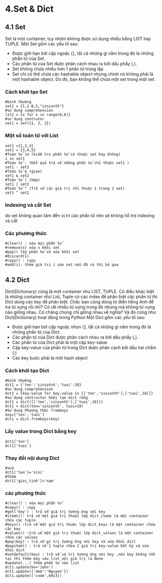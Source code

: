 # 4.Set & Dict
## 4.1 Set
Set là một container, tuy nhiên không được sử dụng nhiều bằng LIST hay TUPLE.
Một Set gồm các yếu tố sau:
* Được giới hạn bởi cặp ngoặc {}, tất cả những gì nằm trong đó là những phần tử của Set.
* Các phần tử của Set được phân cách nhau ra bởi dấu phẩy (,).
* Set không chứa nhiều hơn 1 phần tử trùng lặp
* Set chỉ có thể chứa các hashable object nhưng chính nó không phải là một hashable object. Do đó, bạn không thể chứa một set trong một set.
### Cách khởi tạo Set
```
#bình thường
set1 = {1,2.0,5,"sinionth"}
#sử dụng comprehension
lst2 = {x for x in range(0,6)}
#sử dụng contrutor
set1 = set({1, 2, 3})
```
### Một số toán tử với List 
```
set1 ={1,2,3}
set2 = {3,4,5}
#Toán tử in (kiểm tra phần tử có thuộc set hay không)
1 in set1
#Toán tử - (Kết quả trả về những phần tử chỉ thuộc set1 )
set1 - set2
#Toán tử & (giao)
set1 & set2
#Toán tử | (hợp)
set1 | set2
#Toán tử ^ (Trả về các giá trị chỉ thuộc 1 trong 2 set)
set1 ^ set2
```
### Indexing và cắt Set
do set không quan tâm đến vị trí các phần tử nên sẽ không hỗ trợ indexing và cắt
### Các phương thức
```
#clear() : xóa mọi phần tử
#remove(x) xóa x khỏi set
#pop() lấy phần tử và xóa khỏi set 
#discard(i)
#copy() : copy
#add(i): thêm giá trị i vào set nếu đã có thì bỏ qua
```
## 4.2 Dict
Dict(Dictionary) cũng là một container như LIST, TUPLE. Có điều khác biệt là những container như List, Tuple có các index để phân biệt các phần tử thì Dict dùng các key để phân biệt.
Chắc bạn cũng dùng từ điển tiếng Anh để tra từ vựng rồi nhỉ? Có rất nhiều từ vựng trong đó nhưng mà không từ vựng nào giống nhau. Có chăng chúng chỉ giống nhau về nghĩa? Và đó cũng như Dict(Dictionary) hoạt động trong Python
Một Dict gồm các yếu tố sau:
* Được giới hạn bởi cặp ngoặc nhọn {}, tất cả những gì nằm trong đó là những phần tử của Dict.
* Các phần tử của Dict được phân cách nhau ra bởi dấu phẩy (,).
* Các phần tử của Dict phải là một cặp key-value
* Cặp key-value của phần tử trong Dict được phân cách bởi dấu hai chấm (:)
* Các key buộc phải là một hash object
### Cách khởi tạo Dict
```
#bình thường
dct1 = {'ten':'siniotnh','tuoi':18}
#sử dụng comprehension
dct2 = {key:value for key,value in [['ten','sinionth'],['tuoi',18]]}
#sử dụng contructor khởi tạo dict rỗng
dct1 = dict([['ten','sinionth'],['tuoi',18]])
dct1 = dict(ten='sinionth', tuoi=18)
#Sử dụng Phương thức fromkeys
key=['ten','tuoi']
dct1 = dict.fromkeys(key)

```
### Lấy value trong Dict bằng key
```
dct1['ten']
dct1['tuoi']
```
### Thay đổi nội dung Dict 
```
#sửa
dct1['ten']='sini'
#thêm
dct1['gioi_tinh']='nam'
```
### các phương thức
```
#clear() : xóa mọi phần tử
#copy() : copy
#get('key') : trả về giá trị tương ứng với key
#items(): trả về một giá trị thuộc lớp dict_items là một container chứa các tuple 
#keys() :trả về một giá trị thuộc lớp dict_keys là một container chứa các key
#values() :trả về một giá trị thuộc lớp dict_values là một container chứa các values
#pop(key) : trả về gí trị tương ứng với key và xóa khỏi dict
#popitem() : trả về 1 tuple chứa 2 giá trị key-value bất kỳ và xóa khỏi dict
#setdefault(key) : trả về vá trị tương ứng với key ,nếu key không tồn tại thì thêm key vào list với giá trị là None 
#update(...) thêm phần tử vào list
dct1.update(ho='John')
dct1.update({'dem':'Nguyen'})
dct1.update(['code',6913])
```
